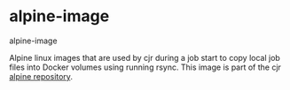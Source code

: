 # alpine-image
alpine-image

Alpine linux images that are used by cjr during a job start to copy local job files into Docker volumes using running rsync. This image is part of the cjr [alpine repository](https://hub.docker.com/r/cjrun/alpine).